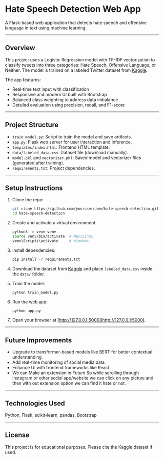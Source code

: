 # Hate Speech Detection Web App

A Flask-based web application that detects hate speech and offensive language in text using machine learning.

---

## Overview

This project uses a Logistic Regression model with TF-IDF vectorization to classify tweets into three categories: Hate Speech, Offensive Language, or Neither. The model is trained on a labeled Twitter dataset from [Kaggle](https://www.kaggle.com/datasets/mrmorj/hate-speech-and-offensive-language-dataset).

The app features:

- Real-time text input with classification
- Responsive and modern UI built with Bootstrap
- Balanced class weighting to address data imbalance
- Detailed evaluation using precision, recall, and F1-score

---

## Project Structure

- `train_model.py`: Script to train the model and save artifacts.
- `app.py`: Flask web server for user interaction and inference.
- `templates/index.html`: Frontend HTML template.
- `data/labeled_data.csv`: Dataset file (download manually).
- `model.pkl` and `vectorizer.pkl`: Saved model and vectorizer files (generated after training).
- `requirements.txt`: Project dependencies.

---

## Setup Instructions

1. Clone the repo:
    ```bash
    git clone https://github.com/yourusername/hate-speech-detection.git
    cd hate-speech-detection
    ```

2. Create and activate a virtual environment:
    ```bash
    python3 -m venv venv
    source venv/bin/activate  # Mac/Linux
    venv\Scripts\activate     # Windows
    ```

3. Install dependencies:
    ```bash
    pip install -r requirements.txt
    ```

4. Download the dataset from [Kaggle](https://www.kaggle.com/datasets/mrmorj/hate-speech-and-offensive-language-dataset) and place `labeled_data.csv` inside the `data/` folder.

5. Train the model:
    ```bash
    python train_model.py
    ```

6. Run the web app:
    ```bash
    python app.py
    ```

7. Open your browser at [http://127.0.0.1:5000](http://127.0.0.1:5000).

---

## Future Improvements

- Upgrade to transformer-based models like BERT for better contextual understanding.
- Add real-time monitoring of social media data.
- Enhance UI with frontend frameworks like React.
- We can Make an extension in Future So while scrolling through instagram or other social app/website  we can click on any picture and then with out extension option we can find it hate or not. 

---

## Technologies Used

Python, Flask, scikit-learn, pandas, Bootstrap

---

## License

This project is for educational purposes. Please cite the Kaggle dataset if used.